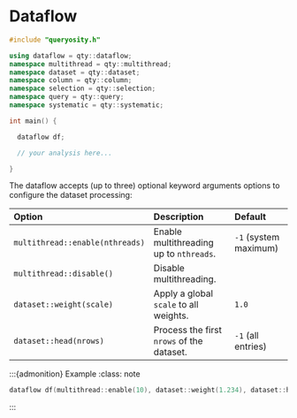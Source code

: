 # Dataflow

```cpp
#include "queryosity.h"

using dataflow = qty::dataflow;
namespace multithread = qty::multithread;
namespace dataset = qty::dataset;
namespace column = qty::column;
namespace selection = qty::selection;
namespace query = qty::query;
namespace systematic = qty::systematic;

int main() {

  dataflow df;

  // your analysis here...

}
```

The dataflow accepts (up to three) optional keyword arguments options to configure the dataset processing:

| Option | Description | Default |
| :--- | :--- | :--- |
| `multithread::enable(nthreads)` | Enable multithreading up to `nthreads`. | `-1` (system maximum) |
| `multithread::disable()` | Disable multithreading. | |
| `dataset::weight(scale)` | Apply a global `scale` to all weights. | `1.0` |
| `dataset::head(nrows)` | Process the first `nrows` of the dataset. | `-1` (all entries) |

:::{admonition} Example
:class: note
```cpp
dataflow df(multithread::enable(10), dataset::weight(1.234), dataset::head(100));
```
:::
